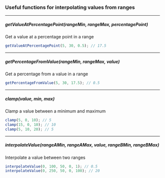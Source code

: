 ### Useful functions for interpolating values from ranges

----
##### getValueAtPercentagePoint(rangeMin, rangeMax, percentagePoint)
Get a value at a percentage point in a range
```javascript
getValueAtPercentagePoint(5, 30, 0.5); // 17.5
```

---
##### getPercentageFromValue(rangeMin, rangeMax, value)
Get a percentage from a value in a range
```javascript
getPercentageFromValue(5, 30, 17.5); // 0.5
```


---
##### clamp(value, min, max)
Clamp a value between a minimum and maximum
```javascript
clamp(5, 0, 10); // 5
clamp(15, 0, 10); // 10
clamp(5, 10, 20); // 5
```

---
##### interpolateValue(rangeAMin, rangeAMax, value, rangeBMin, rangeBMax)
Interpolate a value between two ranges
```javascript
interpolateValue(0, 100, 50, 0, 1); // 0.5
interpolateValue(0, 250, 50, 0, 100); // 20
```
